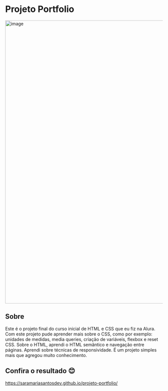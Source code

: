 # Projeto Portfolio
<img width="1895" height="906" alt="image" src="https://github.com/user-attachments/assets/894c8e53-e0fc-4c6f-bb71-863f66b43d75" />

## Sobre
Este é o projeto final do curso inicial de HTML e CSS que eu fiz na Alura. Com este projeto pude aprender mais sobre o CSS, como por exemplo: unidades de medidas, media queries, criação de variáveis, flexbox e reset CSS. Sobre o HTML, aprendi o HTML semântico e navegação entre páginas. Aprendi sobre técnicas de responsividade. É um projeto simples mais que agregou muito conhecimento. 

## Confira o resultado 😊 
https://saramariasantosdev.github.io/projeto-portfolio/


